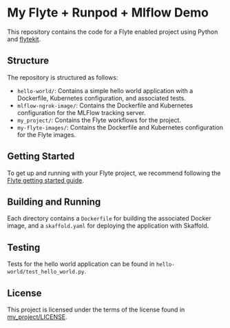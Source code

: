# My Flyte + Runpod + Mlflow Demo

This repository contains the code for a Flyte enabled project using Python and [flytekit](https://docs.flyte.org/projects/flytekit/en/latest/).

## Structure

The repository is structured as follows:

- `hello-world/`: Contains a simple hello world application with a Dockerfile, Kubernetes configuration, and associated tests.
- `mlflow-ngrok-image/`: Contains the Dockerfile and Kubernetes configuration for the MLFlow tracking server.
- `my_project/`: Contains the Flyte workflows for the project.
- `my-flyte-images/`: Contains the Dockerfile and Kubernetes configuration for the Flyte images.

## Getting Started

To get up and running with your Flyte project, we recommend following the [Flyte getting started guide](https://docs.flyte.org/en/latest/getting_started.html).

## Building and Running

Each directory contains a `Dockerfile` for building the associated Docker image, and a `skaffold.yaml` for deploying the application with Skaffold.

## Testing

Tests for the hello world application can be found in `hello-world/test_hello_world.py`.

## License

This project is licensed under the terms of the license found in [my_project/LICENSE](my_project/LICENSE).
